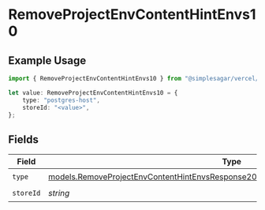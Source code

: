 # RemoveProjectEnvContentHintEnvs10

## Example Usage

```typescript
import { RemoveProjectEnvContentHintEnvs10 } from "@simplesagar/vercel/models/removeprojectenvop.js";

let value: RemoveProjectEnvContentHintEnvs10 = {
    type: "postgres-host",
    storeId: "<value>",
};
```

## Fields

| Field                                                                                                                                                                            | Type                                                                                                                                                                             | Required                                                                                                                                                                         | Description                                                                                                                                                                      |
| -------------------------------------------------------------------------------------------------------------------------------------------------------------------------------- | -------------------------------------------------------------------------------------------------------------------------------------------------------------------------------- | -------------------------------------------------------------------------------------------------------------------------------------------------------------------------------- | -------------------------------------------------------------------------------------------------------------------------------------------------------------------------------- |
| `type`                                                                                                                                                                           | [models.RemoveProjectEnvContentHintEnvsResponse200ApplicationJSONResponseBody210Type](../models/removeprojectenvcontenthintenvsresponse200applicationjsonresponsebody210type.md) | :heavy_check_mark:                                                                                                                                                               | N/A                                                                                                                                                                              |
| `storeId`                                                                                                                                                                        | *string*                                                                                                                                                                         | :heavy_check_mark:                                                                                                                                                               | N/A                                                                                                                                                                              |